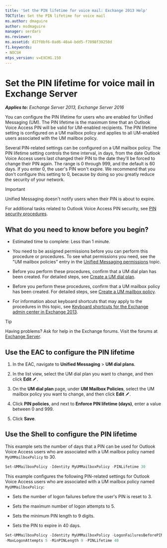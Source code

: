 ```yaml
---
title: 'Set the PIN lifetime for voice mail: Exchange 2013 Help'
TOCTitle: Set the PIN lifetime for voice mail
ms.author: dmaguire
author: msdmaguire
manager: serdars
ms.reviewer:
ms.assetid: d17f0bf6-0ad6-40a4-bdd5-f7098f39250d
f1.keywords:
- NOCSH
mtps_version: v=EXCHG.150
---
```


# Set the PIN lifetime for voice mail in Exchange Server

_**Applies to:** Exchange Server 2013, Exchange Server 2016_

You can configure the PIN lifetime for users who are enabled for Unified Messaging (UM). The PIN lifetime is the maximum time that an Outlook Voice Access PIN will be valid for UM-enabled recipients. The PIN lifetime setting is configured on a UM mailbox policy and applies to all UM-enabled users associated with the UM mailbox policy.

Several PIN-related settings can be configured on a UM mailbox policy. The PIN lifetime setting controls the time interval, in days, from the date Outlook Voice Access users last changed their PIN to the date they'll be forced to change their PIN again. The range is 0 through 999, and the default is 60 days. If you enter 0, the user's PIN won't expire. We recommend that you don't configure this setting to 0, because by doing so you greatly reduce the security of your network.

> [!IMPORTANT]
> Unified Messaging doesn't notify users when their PIN is about to expire.

For additional tasks related to Outlook Voice Access PIN security, see [PIN security procedures](pin-security-procedures-exchange-2013-help.md).

## What do you need to know before you begin?

- Estimated time to complete: Less than 1 minute.

- You need to be assigned permissions before you can perform this procedure or procedures. To see what permissions you need, see the "UM mailbox policies" entry in the [Unified Messaging permissions](unified-messaging-permissions-exchange-2013-help.md) topic.

- Before you perform these procedures, confirm that a UM dial plan has been created. For detailed steps, see [Create a UM dial plan](create-um-dial-plan-exchange-2013-help.md).

- Before you perform these procedures, confirm that a UM mailbox policy has been created. For detailed steps, see [Create a UM mailbox policy](create-um-mailbox-policy-exchange-2013-help.md).

- For information about keyboard shortcuts that may apply to the procedures in this topic, see [Keyboard shortcuts for the Exchange admin center in Exchange 2013](keyboard-shortcuts-in-the-exchange-admin-center-2013-help.md).

> [!TIP]
> Having problems? Ask for help in the Exchange forums. Visit the forums at [Exchange Server](https://go.microsoft.com/fwlink/p/?linkId=60612).

## Use the EAC to configure the PIN lifetime

1. In the EAC, navigate to **Unified Messaging** \> **UM dial plans**.

2. In the list view, select the UM dial plan you want to change, and then click **Edit** ![Edit icon](images/ITPro_EAC_EditIcon.gif).

3. On the **UM dial plan** page, under **UM Mailbox Policies**, select the UM mailbox policy you want to change, and then click **Edit** ![Edit icon](images/ITPro_EAC_EditIcon.gif).

4. Click **PIN policies**, and next to **Enforce PIN lifetime (days)**, enter a value between 0 and 999.

5. Click **Save**.

## Use the Shell to configure the PIN lifetime

This example sets the number of days that a PIN can be used for Outlook Voice Access users who are associated with a UM mailbox policy named `MyUMMailboxPolicy` to 30.

```powershell
Set-UMMailboxPolicy -Identity MyUMMailboxPolicy -PINLifetime 30
```

This example configures the following PIN-related settings for Outlook Voice Access users who are associated with a UM mailbox policy named `MyUMMailboxPolicy`:

- Sets the number of logon failures before the user's PIN is reset to 3.

- Sets the maximum number of logon attempts to 5.

- Sets the minimum PIN length to 9 digits.

- Sets the PIN to expire in 40 days.

```powershell
Set-UMMailboxPolicy -Identity MyUMMailboxPolicy -LogonFailuresBeforePINReset 3
-MaxLogonAttempts 5 -MinPINLength 9 -PINLifetime 40
```
